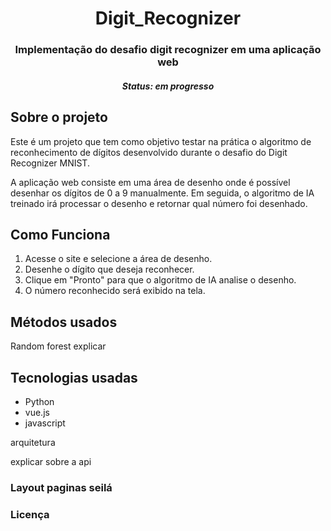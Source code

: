 <h1 align="center">Digit_Recognizer</h1>

<h3 align="center">Implementação do desafio digit recognizer em uma aplicação web</h3>
<h5 align="center">Status: em progresso</h5>


## Sobre o projeto

Este é um projeto que tem como objetivo testar na prática o algoritmo de reconhecimento de dígitos desenvolvido durante o desafio do Digit Recognizer MNIST.

A aplicação web consiste em uma área de desenho onde é possível desenhar os dígitos de 0 a 9 manualmente. Em seguida, o algoritmo de IA treinado irá processar o desenho e retornar qual número foi desenhado.

## Como Funciona

1. Acesse o site e selecione a área de desenho.
2. Desenhe o dígito que deseja reconhecer.
3. Clique em "Pronto" para que o algoritmo de IA analise o desenho.
4. O número reconhecido será exibido na tela.


## Métodos usados
Random forest explicar 

## Tecnologias usadas
- Python
- vue.js
- javascript

arquitetura 

explicar sobre a api

<h3>Layout paginas seilá</h3>

<h3>Licença</h3>
